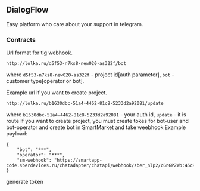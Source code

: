 ## DialogFlow

Easy platform who care about your support in telegram.


### Contracts
Url format for tlg webhook.
```
http://lolka.ru/d5f53-n7ks8-new020-as322f/bot
```
where `d5f53-n7ks8-new020-as322f` - project id[auth parameter], `bot` - customer type[operator or bot].


Example url if you want to create project.
```
http://lolka.ru/b1630dbc-51a4-4462-81c8-5233d2a92081/update
```
where `b1630dbc-51a4-4462-81c8-5233d2a92081` - your auth id, `update` - it is route
If you want to create project, you must create tokes for bot-user and bot-operator and create bot in SmartMarket and take weebhook
Example payload:
```
{
    "bot": "***",
    "operator": "***",
    "sm-webhook": "https://smartapp-code.sberdevices.ru/chatadapter/chatapi/webhook/sber_nlp2/cGnGPZWb:45c9c4e54edfcf2cfe505f84e3f338185a334e42"
}
```
generate token

